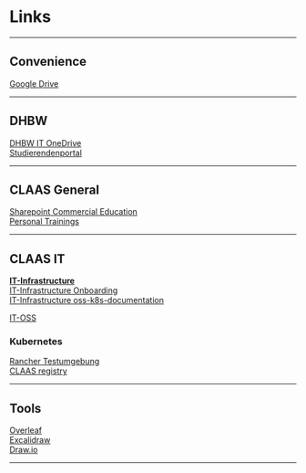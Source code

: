 # Links

---

## Convenience

[Google Drive](https://drive.google.com/drive/my-drive) <br>

---

## DHBW

 [DHBW IT OneDrive](https://onedrive.live.com/?authkey=%21AFifxqrDzoP4tWE&id=89B32104A323E3A8%21742&cid=89B32104A323E3A8) <br>
 [Studierendenportal](https://www.dhbw-stuttgart.de/studierendenportal/informatik/aktuelles-termine/) <br>

---

## CLAAS General

 [Sharepoint Commercial Education](https://collaboration.claas.com/team/kaufmannis/default.aspx) <br>
 [Personal Trainings](https://tms-auth.claas.com/my.policy) <br> 

---

## CLAAS IT

**[IT-Infrastructure](https://development.claas.com/KG/IT-Infrastructure/)** <br>
[IT-Infrastructure Onboarding](https://development.claas.com/KG/IT-Infrastructure/_git/Middleware?path=%2FOnboarding-Middleware.md) <br>
[IT-Infrastructure oss-k8s-documentation](ttps://development.claas.com/KG/IT-Infrastructure/_git/oss-k8s-documentation?path=%Fdocumentation) <br>

[IT-OSS](https://collaboration.claas.com/project/it-oss/default.aspx)

### Kubernetes

[Rancher Testumgebung](https://rancher-test.claas.com) <br>
[CLAAS registry](https://registry.claas.com) <br>

---

## Tools

 [Overleaf](https://www.overleaf.com/project) <br>
 [Excalidraw](https://www.excalidraw.com) <br>
 [Draw.io](https://draw.io) <br>

---